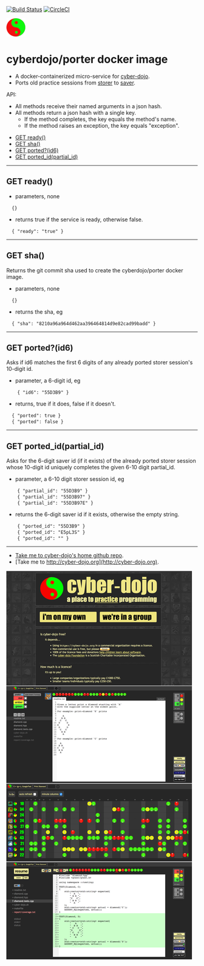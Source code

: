 
[![Build Status](https://travis-ci.org/cyber-dojo/porter.svg?branch=master)](https://travis-ci.org/cyber-dojo/porter)
[![CircleCI](https://circleci.com/gh/cyber-dojo/porter.svg?style=svg)](https://circleci.com/gh/cyber-dojo/porter)

<img src="https://raw.githubusercontent.com/cyber-dojo/nginx/master/images/home_page_logo.png"
alt="cyber-dojo yin/yang logo" width="50px" height="50px"/>

# cyberdojo/porter docker image

- A docker-containerized micro-service for [cyber-dojo](http://cyber-dojo.org).
- Ports old practice sessions from
[storer](https://github.com/cyber-dojo/storer)
to
[saver](https://github.com/cyber-dojo/saver).

API:
  * All methods receive their named arguments in a json hash.
  * All methods return a json hash with a single key.
    * If the method completes, the key equals the method's name.
    * If the method raises an exception, the key equals "exception".

- [GET ready()](#get-ready)
- [GET sha()](#get-sha)
- [GET ported?(id6)](#get-portedid6)
- [GET ported_id(partial_id)](#get-portedidpartialid)

- - - -

## GET ready()
- parameters, none
```
  {}
```
- returns true if the service is ready, otherwise false.
```
  { "ready": "true" }
```

- - - -

## GET sha()
Returns the git commit sha used to create the cyberdojo/porter docker image.
- parameters, none
```
  {}
```
- returns the sha, eg
```
  { "sha": "8210a96a964d462aa396464814d9e82cad99badd" }
```

- - - -

## GET ported?(id6)
Asks if id6 matches the first 6 digits of any already ported storer
session's 10-digit id.
- parameter, a 6-digit id, eg
```
    { "id6": "55D3B9" }
```
- returns, true if it does, false if it doesn't.
```
  { "ported": true }
  { "ported": false }
```

- - - -

## GET ported_id(partial_id)
Asks for the 6-digit saver id (if it exists) of the already ported storer
session whose 10-digit id uniquely completes the given 6-10 digit partial_id.
- parameter, a 6-10 digit storer session id, eg
```
    { "partial_id": "55D3B9" }
    { "partial_id": "55D3B97" }
    { "partial_id": "55D3B97E" }    
```
- returns the 6-digit saver id if it exists, otherwise the empty string.
```
    { "ported_id": "55D3B9" }
    { "ported_id": "E5pL3S" }
    { "ported_id": "" }
```

- - - -

* [Take me to cyber-dojo's home github repo](https://github.com/cyber-dojo/cyber-dojo).
* [Take me to http://cyber-dojo.org](http://cyber-dojo.org).

![cyber-dojo.org home page](https://github.com/cyber-dojo/cyber-dojo/blob/master/shared/home_page_snapshot.png)
